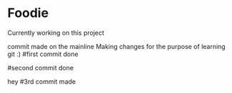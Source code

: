 # Foodie
Currently working on this project

commit made on the mainline
Making changes for the purpose of learning git :)
#first commit done

#second commit done

hey
#3rd commit made
